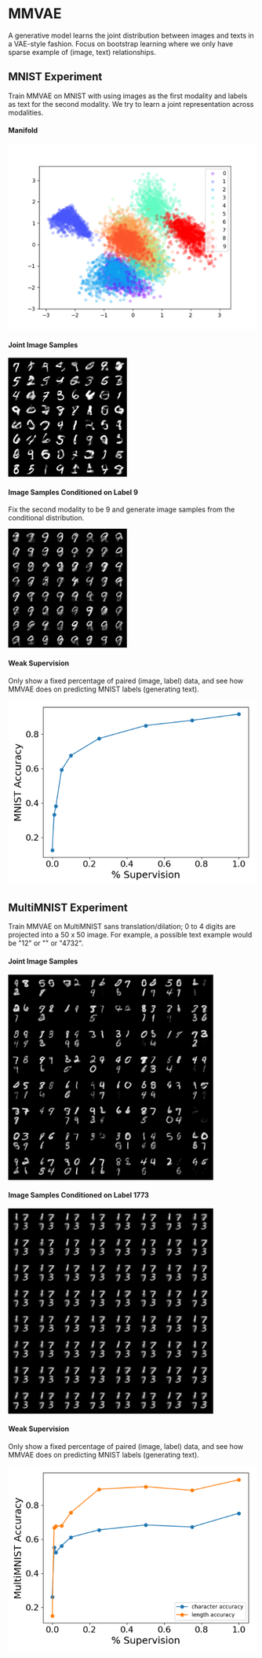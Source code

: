 # MMVAE

A generative model learns the joint distribution between images and texts in a VAE-style fashion. Focus on bootstrap learning where we only have sparse example of (image, text) relationships.

## MNIST Experiment

Train MMVAE on MNIST with using images as the first modality and labels as text for the second modality. We try to learn a joint representation across modalities.

#### Manifold
![embedding](./mnist/static/manifold.png)

#### Joint Image Samples 
![embedding](./mnist/static/sample_image.png)

#### Image Samples Conditioned on Label 9
Fix the second modality to be 9 and generate image samples from the conditional distribution.

![embedding](./mnist/static/sample_image_conditioned_9.png)

#### Weak Supervision
Only show a fixed percentage of paired (image, label) data, and see how MMVAE does on predicting MNIST labels (generating text). 

![embedding](./mnist/static/weak_supervision.png)

## MultiMNIST Experiment

Train MMVAE on MultiMNIST sans translation/dilation; 0 to 4 digits are projected into a 50 x 50 image. For example, a possible text example would be "12" or "" or "4732".

#### Joint Image Samples

![embedding](./multimnist/static/sample_image.png)


#### Image Samples Conditioned on Label 1773

![embedding](./multimnist/static/sample_image_conditioned_1773.png)

#### Weak Supervision

Only show a fixed percentage of paired (image, label) data, and see how MMVAE does on predicting MNIST labels (generating text). 

![embedding](./multimnist/static/weak_supervision.png)
